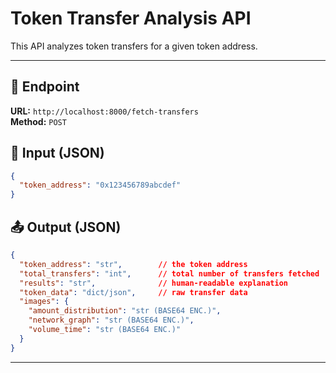 # Token Transfer Analysis API

This API analyzes token transfers for a given token address.

---

## 📡 Endpoint

**URL:** `http://localhost:8000/fetch-transfers`  
**Method:** `POST`

## 📝 Input (JSON)

```json
{
  "token_address": "0x123456789abcdef"
}
```

## 📤 Output (JSON)

```json
{
  "token_address": "str",        // the token address
  "total_transfers": "int",      // total number of transfers fetched
  "results": "str",              // human-readable explanation
  "token_data": "dict/json",     // raw transfer data
  "images": {
    "amount_distribution": "str (BASE64 ENC.)",
    "network_graph": "str (BASE64 ENC.)",
    "volume_time": "str (BASE64 ENC.)"
  }
}
```

---